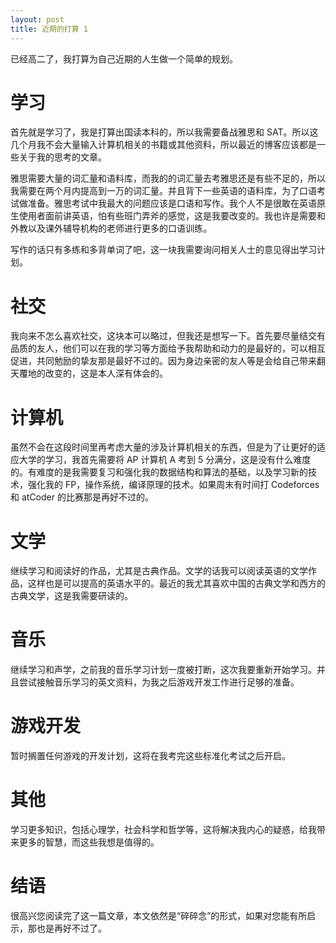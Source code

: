 ```yaml
---
layout: post
title: 近期的打算 1
---
```

已经高二了，我打算为自己近期的人生做一个简单的规划。
<!--more-->
# 学习
首先就是学习了，我是打算出国读本科的，所以我需要备战雅思和 SAT。所以这几个月我不会大量输入计算机相关的书籍或其他资料，所以最近的博客应该都是一些关于我的思考的文章。

雅思需要大量的词汇量和语料库，而我的的词汇量去考雅思还是有些不足的，所以我需要在两个月内提高到一万的词汇量。并且背下一些英语的语料库，为了口语考试做准备。雅思考试中我最大的问题应该是口语和写作。我个人不是很敢在英语原生使用者面前讲英语，怕有些班门弄斧的感觉，这是我要改变的。我也许是需要和外教以及课外辅导机构的老师进行更多的口语训练。

写作的话只有多练和多背单词了吧，这一块我需要询问相关人士的意见得出学习计划。
# 社交
我向来不怎么喜欢社交，这块本可以略过，但我还是想写一下。首先要尽量结交有品质的友人，他们可以在我的学习等方面给予我帮助和动力的是最好的，可以相互促进，共同勉励的挚友那是最好不过的。因为身边亲密的友人等是会给自己带来翻天覆地的改变的，这是本人深有体会的。
# 计算机
虽然不会在这段时间里再考虑大量的涉及计算机相关的东西，但是为了让更好的适应大学的学习，我首先需要将 AP 计算机 A 考到 5 分满分，这是没有什么难度的。有难度的是我需要复习和强化我的数据结构和算法的基础，以及学习新的技术，强化我的 FP，操作系统，编译原理的技术。如果周末有时间打 Codeforces 和 atCoder 的比赛那是再好不过的。
# 文学
继续学习和阅读好的作品，尤其是古典作品。文学的话我可以阅读英语的文学作品，这样也是可以提高的英语水平的。最近的我尤其喜欢中国的古典文学和西方的古典文学，这是我需要研读的。
# 音乐
继续学习和声学，之前我的音乐学习计划一度被打断，这次我要重新开始学习。并且尝试接触音乐学习的英文资料，为我之后游戏开发工作进行足够的准备。
# 游戏开发
暂时搁置任何游戏的开发计划，这将在我考完这些标准化考试之后开启。
# 其他
学习更多知识，包括心理学，社会科学和哲学等，这将解决我内心的疑惑，给我带来更多的智慧，而这些我想是值得的。
# 结语
很高兴您阅读完了这一篇文章，本文依然是“碎碎念”的形式，如果对您能有所启示，那也是再好不过了。